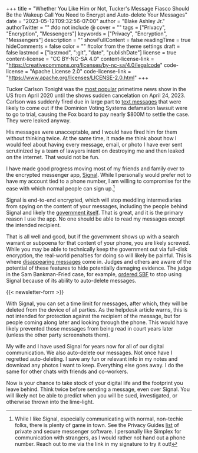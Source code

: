 +++
title = "Whether You Like Him or Not, Tucker's Message Fiasco Should Be the Wakeup Call You Need to Encrypt and Auto-delete Your Messages"
date = "2023-05-12T09:32:56-07:00"
author = "Blake Ashley Jr."
authorTwitter = "" #do not include @
cover = ""
tags = ["Privacy", "Encryption", "Messengers"]
keywords = ["Privacy", "Encryption", "Messengers"]
description = ""
showFullContent = false
readingTime = true
hideComments = false
color = "" #color from the theme settings
draft = false
lastmod = ["lastmod", ":git", "date", "publishDate"]
license = true
content-license = "CC BY-NC-SA 4.0"
content-license-link = "https://creativecommons.org/licenses/by-nc-sa/4.0/legalcode"
code-license = "Apache License 2.0"
code-license-link = "https://www.apache.org/licenses/LICENSE-2.0.html"
+++

Tucker Carlson Tonight was the [most popular](https://www.adweek.com/tvnewser/fox-news-q2-2020-ratings-tucker-carlson-averaged-4-3-million-viewers-in-the-8-p-m-hour-the-largest-audience-in-cable-news-history/) primetime news show in the US from April 2020 until the shows sudden cancelation on April 24, 2023. Carlson was suddenly fired due in large part to [text messages](https://www.nytimes.com/2023/05/02/business/media/tucker-carlson-text-message-white-men.html) that were likely to come out if the Dominion Voting Systems defamation lawsuit were to go to trial, causing the Fox board to pay nearly $800M to settle the case. They were leaked anyway.

His messages were unacceptable, and I would have fired him for them without thinking twice. At the same time, it made me think about how I would feel about having every message, email, or photo I have ever sent scrutinized by a team of lawyers intent on destroying me and then leaked on the internet. That would not be fun.

I have made good progress moving most of my friends and family over to the encrypted messenger app, [Signal](https://signal.org). While I personally would prefer not to have my account tied to a phone number, I am willing to compromise for the ease with which normal people can sign up.[^1]

Signal is end-to-end encrypted, which will stop meddling intermediaries from spying on the content of your messages, including the people behind Signal and likely the [government itself](https://therecord.media/fbi-document-shows-what-data-can-be-obtained-from-encrypted-messaging-apps). That is great, and it is the primary reason I use the app. No one should be able to read my messages except the intended recipient.

That is all well and good, but if the government shows up with a search warrant or subpoena for that content of your phone, you are likely screwed. While you may be able to technically keep the government out via full-disk encryption, the real-world penalties for doing so will likely be painful. This is where [disappearing messages](https://support.signal.org/hc/en-us/articles/360007320771-Set-and-manage-disappearing-messages) come in. Judges and others are aware of the potential of these features to hide potentially damaging evidence. The judge in the Sam Bankman-Fried case, for example, [ordered SBF](https://www.businessinsider.com/judge-blocks-sam-bankman-fried-auto-delete-texts-whatsapp-signal-2023-2) to stop using Signal because of its ability to auto-delete messages.

{{< newsletter-form >}}

With Signal, you can set a time limit for messages, after which, they will be deleted from the device of all parties. As the helpdesk article warns, this is not intended for protection against the recipient of the message, but for people coming along later and looking through the phone. This would have likely prevented those messages from being read in court years later (unless the other party screenshots them).

My wife and I have used Signal for years now for all of our digital communication. We also auto-delete our messages. Not once have I regretted auto-deleting. I save any fun or relevant info in my notes and download any photos I want to keep. Everything else goes away. I do the same for other chats with friends and co-workers.

Now is your chance to take stock of your digital life and the footprint you leave behind. Think twice before sending a message, even over Signal. You will likely not be able to predict when you will be sued, investigated, or otherwise thrown into the lime-light. 

[^1]: While I like Signal, especially communicating with normal, non-techie folks, there is plenty of game in town. See the Privacy Guides [list](https://www.privacyguides.org/en/real-time-communication/) of private and secure messenger software. I personally like Simplex for communication with strangers, as I would rather not hand out a phone number. Reach out to me via the link in my signature to try it out!

